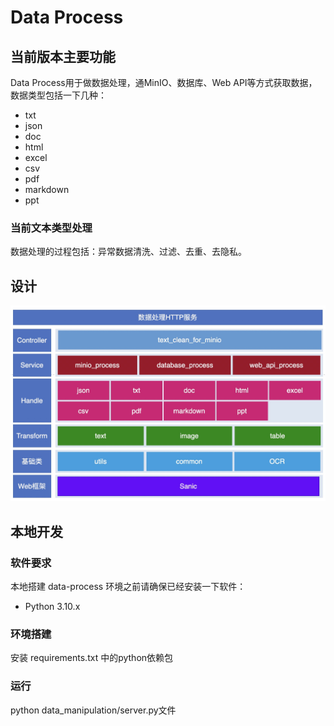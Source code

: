 # Data Process

## 当前版本主要功能
Data Process用于做数据处理，通MinIO、数据库、Web API等方式获取数据，数据类型包括一下几种：
- txt
- json
- doc
- html
- excel
- csv
- pdf
- markdown
- ppt

### 当前文本类型处理
数据处理的过程包括：异常数据清洗、过滤、去重、去隐私。

## 设计
![设计](../assets/data_process.drawio.png)

## 本地开发
### 软件要求
本地搭建 data-process 环境之前请确保已经安装一下软件：
- Python 3.10.x

### 环境搭建
安装 requirements.txt 中的python依赖包

### 运行
python data_manipulation/server.py文件